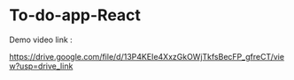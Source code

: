 # To-do-app-React

Demo video link :

https://drive.google.com/file/d/13P4KEIe4XxzGkOWjTkfsBecFP_gfreCT/view?usp=drive_link
